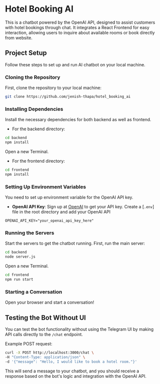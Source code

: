 # Hotel Booking AI

This is a chatbot powered by the OpenAI API, designed to assist customers with hotel bookings through chat. It integrates a React Frontend for easy interaction, allowing users to inquire about available rooms or book directly from website.

## Project Setup

Follow these steps to set up and run AI chatbot on your local machine.

### Cloning the Repository

First, clone the repository to your local machine:

```sh
git clone https://github.com/jenish-thapa/hotel_booking_ai
```

### Installing Dependencies

Install the necessary dependencies for both backend as well as frontend.

- For the backend directory:

```sh
cd backend
npm install
```

Open a new Terminal.

- For the frontend directory:

```sh
cd frontend
npm install
```

### Setting Up Environment Variables

You need to set up environment variable for the OpenAI API key.

- **OpenAI API Key**: Sign up at [OpenAI](https://openai.com/) to get your API key. Create a [`.env`] file in the root directory and add your OpenAI API


```env
OPENAI_API_KEY="your_openai_api_key_here"
```


### Running the Servers

Start the servers to get the chatbot running. First, run the main server:

```sh
cd backend
node server.js
```

Open a new Terminal.

```sh
cd frontend
npm run start
```

### Starting a Conversation

Open your browser and start a conversation!

## Testing the Bot Without UI

You can test the bot functionality without using the Telegram UI by making API calls directly to the `/chat` endpoint.

Example POST request:

```sh
curl -X POST http://localhost:3000/chat \
-H "Content-Type: application/json" \
-d '{"message": "Hello, I would like to book a hotel room."}'
```

This will send a message to your chatbot, and you should receive a response based on the bot's logic and integration with the OpenAI API.